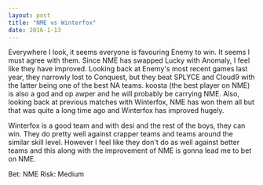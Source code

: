 ```yaml
---
layout: post
title: "NME vs Winterfox"
date: 2016-1-13
---
```


Everywhere I look, it seems everyone is favouring Enemy to win. It seems I must agree with them. Since NME has swapped Lucky with Anomaly, I feel like they have improved.
Looking back at Enemy's most recent games last year, they narrowly lost to Conquest, but they beat SPLYCE and Cloud9 with the latter being one of the best NA teams.
koosta (the best player on NME) is also a god and op awper and he will probably be carrying NME. Also, looking back at previous matches with Winterfox, NME has won them all but that was quite a long time ago and Winterfox has improved hugely.

Winterfox is a good team and with desi and the rest of the boys, they can win. They do pretty well against crapper teams and teams around the similar skill level. 
However I feel like they don't do as well against better teams and this along with the improvement of NME is gonna lead me to bet on NME.

Bet: NME
Risk: Medium

